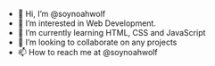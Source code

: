 - 👋 Hi, I’m @soynoahwolf
- 👀 I’m interested in Web Development.
- 🌱 I’m currently learning HTML, CSS and JavaScript
- 💞️ I’m looking to collaborate on any projects
- 📫 How to reach me at @soynoahwolf

<!---
soynoahwolf/soynoahwolf is a ✨ special ✨ repository because its `README.md` (this file) appears on your GitHub profile.
You can click the Preview link to take a look at your changes.
--->
